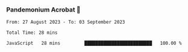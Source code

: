 ### Pandemonium Acrobat 🤸

<!--START_SECTION:waka-->

```all_time
From: 27 August 2023 - To: 03 September 2023

Total Time: 28 mins

JavaScript   28 mins         █████████████████████████   100.00 %
```

<!--END_SECTION:waka-->
